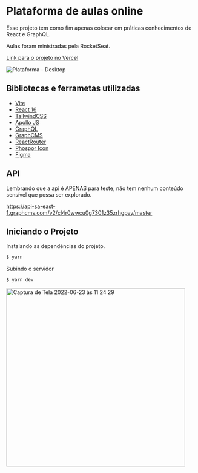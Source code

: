 # Plataforma de aulas online

Esse projeto tem como fim apenas colocar em práticas conhecimentos de React e GraphQL. 

Aulas foram ministradas pela RocketSeat.

[Link para o projeto no Vercel](https://event-plataform-react-thekaduu.vercel.app/aulas/aula-2-estrutura-visual-do-projeto)

![Plataforma - Desktop](https://user-images.githubusercontent.com/5381824/175322716-90299f6d-df05-4f65-8f0c-3cd57ae4afe5.png)


## Bibliotecas e ferrametas utilizadas
* [Vite](https://vitejs.dev/)
* [React 16](https://pt-br.reactjs.org/)
* [TailwindCSS](https://tailwindcss.com/)
* [Apollo JS](https://www.apollographql.com/)
* [GraphQL](https://graphql.org/)
* [GraphCMS](https://graphcms.com/)
* [ReactRouter](https://reactrouter.com/)
* [Phospor Icon](https://phosphoricons.com/)
* [Figma](https://www.figma.com/file/vyPgwkffEP3r3rukbg9JzK/Plataforma-de-evento---Ignite-Lab-(Community)?node-id=8%3A399)


## API

Lembrando que a api é APENAS para teste, não tem nenhum conteúdo sensível que possa ser explorado.

https://api-sa-east-1.graphcms.com/v2/cl4r0wwcu0g7301z35zrhgpvy/master


## Iniciando o Projeto

Instalando as dependências do projeto.

```bash
$ yarn
```

Subindo o servidor 

```bash
$ yarn dev
```
<img width="472" alt="Captura de Tela 2022-06-23 às 11 24 29" src="https://user-images.githubusercontent.com/5381824/175322827-71cd7a35-9698-4f11-9e21-4fd99e8850b6.png">

